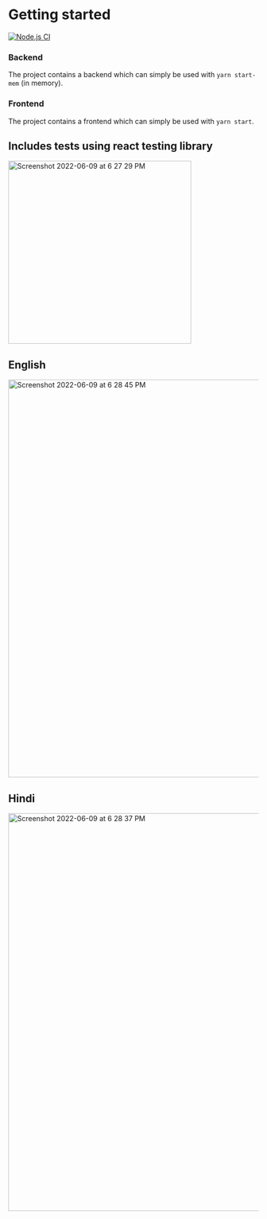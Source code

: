 # Getting started
[![Node.js CI](https://github.com/AshishKapoor/tdd-react/actions/workflows/node.js.yml/badge.svg)](https://github.com/AshishKapoor/tdd-react/actions/workflows/node.js.yml)

### Backend
The project contains a backend which can simply be used with `yarn start-mem` (in memory).
### Frontend
The project contains a frontend which can simply be used with `yarn start`.

## Includes tests using react testing library 
<img width="368" alt="Screenshot 2022-06-09 at 6 27 29 PM" src="https://user-images.githubusercontent.com/5203107/172852695-d9c8e0b0-367e-481c-8408-49fc24044802.png">

## English
<img width="800" alt="Screenshot 2022-06-09 at 6 28 45 PM" src="https://user-images.githubusercontent.com/5203107/172852811-572e2a9f-b8c8-4575-b8b5-753d9900f931.png">

## Hindi
<img width="800" alt="Screenshot 2022-06-09 at 6 28 37 PM" src="https://user-images.githubusercontent.com/5203107/172852848-93917af1-c337-493a-83cc-fbdf6fcb5082.png">
